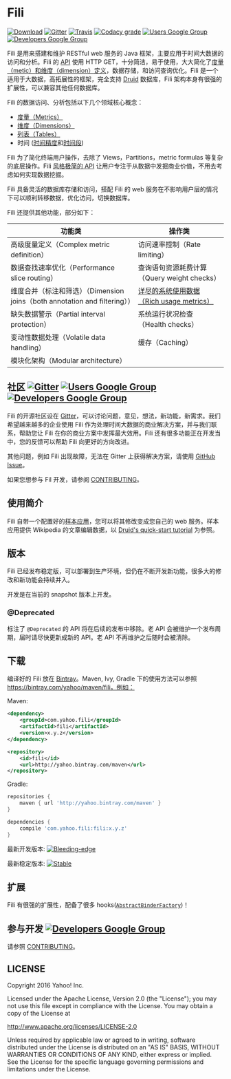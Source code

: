 Fili
====

[![Download](https://api.bintray.com/packages/yahoo/maven/fili/images/download.svg)](https://bintray.com/yahoo/maven/fili/_latestVersion) [![Gitter](https://img.shields.io/gitter/room/yahoo/fili.svg?maxAge=2592000)](https://gitter.im/yahoo/fili) [![Travis](https://img.shields.io/travis/yahoo/fili/master.svg?maxAge=2592000)](https://travis-ci.org/yahoo/fili/builds/) [![Codacy grade](https://img.shields.io/codacy/grade/91fa6c38f25d4ea0ae3569ee70a33e38.svg?maxAge=21600)](https://www.codacy.com/app/Fili/fili/dashboard) [![Users Google Group](https://img.shields.io/badge/google_group-users-blue.svg?maxAge=2592000)](https://groups.google.com/forum/#!forum/fili-users) [![Developers Google Group](https://img.shields.io/badge/google_group-developers-blue.svg?maxAge=2592000)](https://groups.google.com/forum/#!forum/fili-developers)

Fili 是用来搭建和维护 RESTful web 服务的 Java 框架，主要应用于时间大数据的访问和分析。Fili 的 [API](docs/end-user-api-zh.md) 使用 HTTP GET，十分简洁，易于使用，大大简化了[度量（metic）和维度（dimension）定义](docs/configuring-metrics-zh.md)，数据存储，和访问查询优化。Fili 是一个适用于大数据，高拓展性的框架，完全支持 [Druid](http://druid.io) 数据库，Fili 架构本身有很强的扩展性，可以兼容其他任何数据库。

Fili 的数据访问、分析包括以下几个领域核心概念：

- [度量（Metrics）](docs/end-user-api-zh.md#metrics)
- [维度（Dimensions）](docs/end-user-api-zh.md#dimensions)
- [列表（Tables）](docs/end-user-api-zh.md#tables)
- 时间 ([时间精度](docs/end-user-api-zh.md#time-grain)和[时间段](docs/end-user-api-zh.md#interval))

Fili 为了简化终端用户操作，去除了 Views，Partitions，metric formulas 等复杂的底层操作。Fili [风格极简的 API](docs/end-user-api-zh.md) 让用户专注于从数据中发掘商业价值，不用去考虑如何实现数据挖掘。

Fili 具备灵活的数据库存储和访问，搭配 Fili 的 web 服务在不影响用户层的情况下可以顺利转移数据，优化访问，切换数据库。

Fili 还提供其他功能，部分如下：

| 功能类                                                                    | 操作类                                                                        |
|---------------------------------------------------------------------------|-------------------------------------------------------------------------------|
| 高级度量定义（Complex metric definition）                                 | 访问速率控制（Rate limiting）                                                 |
| 数据查找速率优化（Performance slice routing）                             | 查询语句资源耗费计算（Query weight checks）                                   |
| 维度合并（标注和筛选）（Dimension joins（both annotation and filtering））| [详尽的系统使用数据（Rich usage metrics）](docs/monitoring-and-operations.md) |
| 缺失数据警示（Partial interval protection）                               | 系统运行状况检查（Health checks）                                             |
| 变动性数据处理（Volatile data handling）                                  | 缓存（Caching）                                                               |
| 模块化架构（Modular architecture）                                        |                                                                               |


社区 [![Gitter](https://img.shields.io/gitter/room/yahoo/fili.svg?maxAge=2592000)](https://gitter.im/yahoo/fili) [![Users Google Group](https://img.shields.io/badge/google_group-users-blue.svg?maxAge=2592000)](https://groups.google.com/forum/#!forum/fili-users) [![Developers Google Group](https://img.shields.io/badge/google_group-developers-blue.svg?maxAge=2592000)](https://groups.google.com/forum/#!forum/fili-developers)
-----------------------------------------------------------------------------------------------------------------------------------------------------------------------------------------------------------------------------------------------------------------------------------------------------------------------------------------------------------------------------------------------------------------------------------------
Fili 的开源社区设在 [Gitter](https://gitter.im/yahoo/fili)，可以讨论问题，意见，想法，新功能，新需求。我们希望越来越多的企业使用 Fili 作为处理时间大数据的商业解决方案，并与我们联系，帮助您让 Fili 在你的商业方案中发挥最大效用。Fili 还有很多功能正在开发当中，您的反馈可以帮助 Fili 向更好的方向改进。

其他问题，例如 Fili 出现故障，无法在 Gitter 上获得解决方案，请使用 [GitHub Issue](https://github.com/yahoo/fili/issues)。

如果您想参与 Fil 开发，请参阅 [CONTRIBUTING](CONTRIBUTING-zh.md)。

使用简介
-----------

Fili 自带一个配置好的[样本应用](fili-wikipedia-example)，您可以将其修改变成您自己的 web 服务。样本应用提供 Wikipedia 的文章编辑数据，以 [Druid's quick-start tutorial](http://druid.io/docs/0.9.1.1/tutorials/quickstart.html) 为参照。

版本
-----------

Fili 已经发布稳定版，可以部署到生产环境，但仍在不断开发新功能，很多大的修改和新功能会持续并入。

开发是在当前的 snapshot 版本上开发。

### @Deprecated

标注了 `@Deprecated` 的 API 将在后续的发布中移除。老 API 会被维护一个发布周期，届时请尽快更新成新的 API。老 API 不再维护之后随时会被清除。

下载
----

编译好的 Fili 放在 [Bintray](https://bintray.com/yahoo/maven/fili)。Maven, Ivy, Gradle 下的使用方法可以参照
https://bintray.com/yahoo/maven/fili，例如：

Maven:
```xml
<dependency>
    <groupId>com.yahoo.fili</groupId>
    <artifactId>fili</artifactId>
    <version>x.y.z</version>
</dependency>

<repository>
    <id>fili</id>
    <url>http://yahoo.bintray.com/maven</url>
</repository>
```

Gradle:
```groovy
repositories {
    maven { url 'http://yahoo.bintray.com/maven' }
}

dependencies {
    compile 'com.yahoo.fili:fili:x.y.z'
}
```

最新开发版本: [![Bleeding-edge](https://api.bintray.com/packages/yahoo/maven/fili/images/download.svg)](https://bintray.com/yahoo/maven/fili/_latestVersion)

最新稳定版本: [![Stable](https://img.shields.io/badge/Stable-0.7.36-blue.svg)](https://bintray.com/yahoo/maven/fili/0.7.36)


扩展
---------

Fili 有很强的扩展性，配备了很多 hooks([`AbstractBinderFactory`](https://github.com/yahoo/fili/blob/master/fili-core/src/main/java/com/yahoo/bard/webservice/application/AbstractBinderFactory.java))！

参与开发 [![Developers Google Group](https://img.shields.io/badge/google_group-developers-blue.svg?maxAge=2592000)](https://groups.google.com/forum/#!forum/fili-developers)
--------

请参照 [CONTRIBUTING](CONTRIBUTING-zh.md)。


LICENSE
-------

Copyright 2016 Yahoo! Inc.

Licensed under the Apache License, Version 2.0 (the "License"); you may not use this file except in compliance with the
License. You may obtain a copy of the License at

http://www.apache.org/licenses/LICENSE-2.0

Unless required by applicable law or agreed to in writing, software distributed under the License is distributed on an
"AS IS" BASIS, WITHOUT WARRANTIES OR CONDITIONS OF ANY KIND, either express or implied. See the License for the specific
language governing permissions and limitations under the License.
